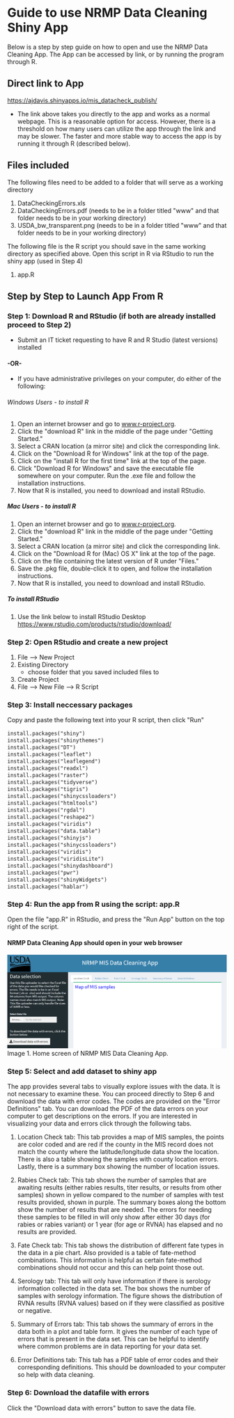 
# Guide to use NRMP Data Cleaning Shiny App

Below is a step by step guide on how to open and use the NRMP Data Cleaning App. The App can be accessed by link, or by running the program through R. 

## Direct link to App

 https://ajdavis.shinyapps.io/mis_datacheck_publish/  
 - The link above takes you directly to the app and works as a normal webpage. This is a reasonable option for access. However, there is a threshold on how many users can utilize the app through the link and may be slower. The faster and more stable way to access the app is by running it through R (described below). 

## Files included

The following files need to be added to a folder that will serve as a working directory  
1.	DataCheckingErrors.xls  
2.	DataCheckingErrors.pdf (needs to be in a folder titled "www" and that folder needs to be in your working directory)
3.	USDA_bw_transparent.png (needs to be in a folder titled "www" and that folder needs to be in your working directory)

The following file is the R script you should save in the same working directory as specified above. Open this script in R via RStudio to run the shiny app (used in Step 4)  
1.	app.R

## Step by Step to Launch App From R

### Step 1: Download R and RStudio (if both are already installed proceed to Step 2)

- Submit an IT ticket requesting to have R and R Studio (latest versions) installed 

#### -OR-

- If you have administrative privileges on your computer, do either of the following:  

###### Windows Users - to install R
  
   1. Open an internet browser and go to www.r-project.org. 
   2. Click the "download R" link in the middle of the page under "Getting Started." 
   3. Select a CRAN location (a mirror site) and click the corresponding link. 
   4. Click on the "Download R for Windows" link at the top of the page. 
   5. Click on the "install R for the first time" link at the top of the page. 
   6. Click "Download R for Windows" and save the executable file somewhere on your computer.  Run the .exe file and follow the installation instructions.
   7. Now that R is installed, you need to download and install RStudio. 
   
##### Mac Users - to install R
    
   1. Open an internet browser and go to www.r-project.org.
   2. Click the "download R" link in the middle of the page under "Getting Started."
   3. Select a CRAN location (a mirror site) and click the corresponding link.
   4. Click on the "Download R for (Mac) OS X" link at the top of the page.
   5. Click on the file containing the latest version of R under "Files."
   6. Save the .pkg file, double-click it to open, and follow the installation instructions.
   7. Now that R is installed, you need to download and install RStudio.
    
##### To install RStudio
   1. Use the link below to install RStudio Desktop  
   https://www.rstudio.com/products/rstudio/download/
   
### Step 2: Open RStudio and create a new project 
1. File --> New Project 
2. Existing Directory 
   - choose folder that you saved included files to
3. Create Project
4. File --> New File --> R Script

### Step 3: Install neccessary packages

Copy and paste the following text into your R script, then click "Run"

    install.packages("shiny")   
    install.packages("shinythemes")    
    install.packages("DT")  
    install.packages("leaflet")  
    install.packages("leaflegend")  
    install.packages("readxl")    
    install.packages("raster")  
    install.packages("tidyverse")  
    install.packages("tigris")  
    install.packages("shinycssloaders")  
    install.packages("htmltools")  
    install.packages("rgdal")  
    install.packages("reshape2")  
    install.packages("viridis")  
    install.packages("data.table")  
    install.packages("shinyjs")  
    install.packages("shinycssloaders")  
    install.packages("viridis")  
    install.packages("viridisLite")  
    install.packages("shinydashboard")  
    install.packages("pwr")  
    install.packages("shinyWidgets")  
    install.packages("hablar")  

### Step 4: Run the app from R using the script: app.R

Open the file "app.R" in RStudio, and press the "Run App" button on the top right of the script.

#### NRMP Data Cleaning App should open in your web browser

![alt text](https://github.com/AmyJDavis/NRMPDataCleaning/blob/main/NRMP%20MIS%20Data%20Cleaning%20App.png?raw=true)  
Image 1. Home screen of NRMP MIS Data Cleaning App.

### Step 5: Select and add dataset to shiny app

The app provides several tabs to visually explore issues with the data.  It is not necessary to examine these.  You can proceed directly to Step 6 and download the data with error codes.  The codes are provided on the "Error Definitions" tab.  You can download the PDF of the data errors on your computer to get descriptions on the errors.  If you are interested in visualizing your data and errors click through the following tabs. 

1. Location Check tab: This tab provides a map of MIS samples, the points are color coded and are red if the county in the MIS record does not match the county where the latitude/longitude data show the location. There is also a table showing the samples with county location errors. Lastly, there is a summary box showing the number of location issues.

2. Rabies Check tab: This tab shows the number of samples that are awaiting results (either rabies results, titer results, or results from other samples) shown in yellow compared to the number of samples with test results provided, shown in purple. The summary boxes along the bottom show the number of results that are needed.  The errors for needing these samples to be filled in will only show after either 30 days (for rabies or rabies variant) or 1 year (for age or RVNA) has elapsed and no results are provided. 

3. Fate Check tab: This tab shows the distribution of different fate types in the data in a pie chart.  Also provided is a table of fate-method combinations.  This information is helpful as certain fate-method combinations should not occur and this can help point those out.

4. Serology tab: This tab will only have information if there is serology information collected in the data set.  The box shows the number of samples with serology information. The figure shows the distribution of RVNA results (RVNA values) based on if they were classified as positive or negative. 

5. Summary of Errors tab: This tab shows the summary of errors in the data both in a plot and table form.  It gives the number of each type of errors that is present in the data set.   This can be helpful to identify where common problems are in data reporting for your data set. 

6. Error Definitions tab: This tab has a PDF table of error codes and their corresponding definitions.  This should be downloaded to your computer so help with data cleaning. 

### Step 6: Download the datafile with errors 

Click the "Download data with errors" button to save the data file.
